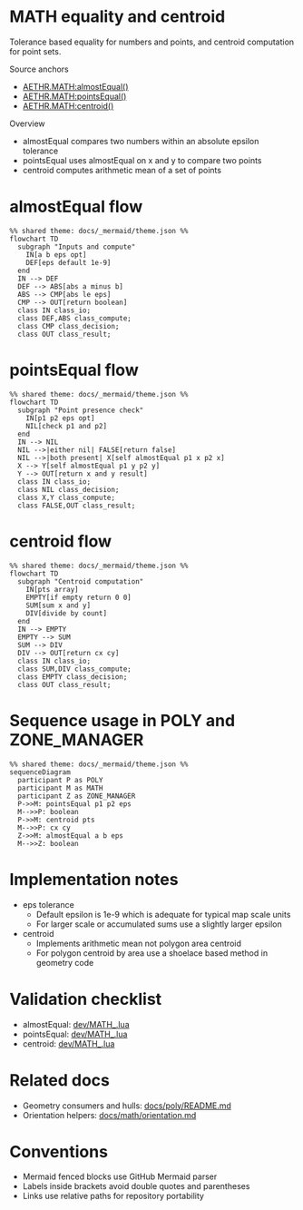 # MATH equality and centroid

Tolerance based equality for numbers and points, and centroid computation for point sets.

Source anchors
- [AETHR.MATH:almostEqual()](https://github.com/Gh0st352/AETHR/blob/main/dev/MATH_.lua#L118)
- [AETHR.MATH:pointsEqual()](https://github.com/Gh0st352/AETHR/blob/main/dev/MATH_.lua#L129)
- [AETHR.MATH:centroid()](https://github.com/Gh0st352/AETHR/blob/main/dev/MATH_.lua#L157)

Overview

- almostEqual compares two numbers within an absolute epsilon tolerance
- pointsEqual uses almostEqual on x and y to compare two points
- centroid computes arithmetic mean of a set of points

# almostEqual flow

```mermaid
%% shared theme: docs/_mermaid/theme.json %%
flowchart TD
  subgraph "Inputs and compute"
    IN[a b eps opt]
    DEF[eps default 1e-9]
  end
  IN --> DEF
  DEF --> ABS[abs a minus b]
  ABS --> CMP[abs le eps]
  CMP --> OUT[return boolean]
  class IN class_io;
  class DEF,ABS class_compute;
  class CMP class_decision;
  class OUT class_result;
```

# pointsEqual flow

```mermaid
%% shared theme: docs/_mermaid/theme.json %%
flowchart TD
  subgraph "Point presence check"
    IN[p1 p2 eps opt]
    NIL[check p1 and p2]
  end
  IN --> NIL
  NIL -->|either nil| FALSE[return false]
  NIL -->|both present| X[self almostEqual p1 x p2 x]
  X --> Y[self almostEqual p1 y p2 y]
  Y --> OUT[return x and y result]
  class IN class_io;
  class NIL class_decision;
  class X,Y class_compute;
  class FALSE,OUT class_result;
```

# centroid flow

```mermaid
%% shared theme: docs/_mermaid/theme.json %%
flowchart TD
  subgraph "Centroid computation"
    IN[pts array]
    EMPTY[if empty return 0 0]
    SUM[sum x and y]
    DIV[divide by count]
  end
  IN --> EMPTY
  EMPTY --> SUM
  SUM --> DIV
  DIV --> OUT[return cx cy]
  class IN class_io;
  class SUM,DIV class_compute;
  class EMPTY class_decision;
  class OUT class_result;
```

# Sequence usage in POLY and ZONE_MANAGER

```mermaid
%% shared theme: docs/_mermaid/theme.json %%
sequenceDiagram
  participant P as POLY
  participant M as MATH
  participant Z as ZONE_MANAGER
  P->>M: pointsEqual p1 p2 eps
  M-->>P: boolean
  P->>M: centroid pts
  M-->>P: cx cy
  Z->>M: almostEqual a b eps
  M-->>Z: boolean
```

# Implementation notes

- eps tolerance
  - Default epsilon is 1e-9 which is adequate for typical map scale units
  - For larger scale or accumulated sums use a slightly larger epsilon
- centroid
  - Implements arithmetic mean not polygon area centroid
  - For polygon centroid by area use a shoelace based method in geometry code

# Validation checklist

- almostEqual: [dev/MATH_.lua](https://github.com/Gh0st352/AETHR/blob/main/dev/MATH_.lua#L118)
- pointsEqual: [dev/MATH_.lua](https://github.com/Gh0st352/AETHR/blob/main/dev/MATH_.lua#L129)
- centroid: [dev/MATH_.lua](https://github.com/Gh0st352/AETHR/blob/main/dev/MATH_.lua#L157)

# Related docs

- Geometry consumers and hulls: [docs/poly/README.md](../poly/README.md)
- Orientation helpers: [docs/math/orientation.md](./orientation.md)

# Conventions

- Mermaid fenced blocks use GitHub Mermaid parser
- Labels inside brackets avoid double quotes and parentheses
- Links use relative paths for repository portability